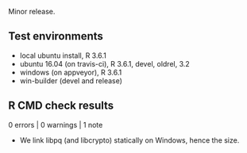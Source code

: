 Minor release.

## Test environments
* local ubuntu install, R 3.6.1
* ubuntu 16.04 (on travis-ci), R 3.6.1, devel, oldrel, 3.2
* windows (on appveyor), R 3.6.1
* win-builder (devel and release)

## R CMD check results

0 errors | 0 warnings | 1 note

* We link libpq (and libcrypto) statically on Windows, hence the size.
